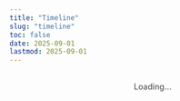 ```yaml
---
title: "Timeline"
slug: "timeline"
toc: false
date: 2025-09-01
lastmod: 2025-09-01
---
```


<div id="timelineContainer">Loading...</div>

<script>
document.addEventListener('DOMContentLoaded', function() {
  // 資料定義
  const timelineData = [
    {
      id: "couple",
      title: "Days Together",
      date: "07/08/2025 11:38",
      image: "/images/timeline/f-avatar.webp",
      alt: "Avatar",
      modalTitle: "Our Relationship",
      modalSubtitle: "Started on August 7, 2025 11:38am",
      modalContent: `
        <p>We live in different countries/regions (Australia and Taiwan) and maintain a long-distance relationship. We both identify as pansexual 🩷💛🩵, embracing diverse gender identities and relationship forms.</p>
        <p>Despite the distance, we stay connected through daily communication, sharing our lives, work, and interests. We respect each other's independence while planning regular visits.</p>
        <p>To see more about our daily life, follow my Instagram: <a href="https://www.instagram.com/abyss_74.50/" target="_blank" rel="noopener" class="tl-highlight-link">@abyss_74.50</a></p>
      `,
      linkUrl: "/about/#relationship"
    },
    {
      id: "hash",
      title: "Hash Brown Age",
      date: "24/06/2025",
      image: "/images/timeline/hashbrown.webp",
      alt: "Hash Brown",
      modalTitle: "Hash Brown",
      modalSubtitle: "Birthday: June 24, 2025",
      modalContent: `
        <p>Hash Brown is a purebred Teddy guinea pig with light brown fur. He's very active and energetic, loves doing parkour in his cage, and often pushes his hideout around while playing with boundless energy.</p>
        <p>Favorite foods: red and green bell peppers (loves these the most), corn silk and carrots. He's usually active in the evening and makes squeaking sounds when asking for treats.</p>
        <p>See more adorable photos of Hash Brown on Instagram: <a href="https://instagram.com/zakk.au" target="_blank" rel="noopener" class="tl-highlight-link">@zakk.au</a></p>
      `,
      linkUrl: "/about/#pets"
    },
    {
      id: "potato",
      title: "Potato Age",
      date: "27/07/2025",
      image: "/images/timeline/potato.webp",
      alt: "Potato",
      modalTitle: "Potato",
      modalSubtitle: "Birthday: July 27, 2025",
      modalContent: `
        <p>Potato is a purebred Teddy guinea pig with dark chocolate fur. He has a greedy personality and is quite brave. He often eats and plays simultaneously, sometimes pooping while eating, and occasionally even in his food bowl.</p>
        <p>Favorite foods: red and green bell peppers, corn silk and carrots. He also enjoys sleeping in hay piles and continues eating right after waking up - a brave little glutton.</p>
        <p>For more daily updates about Potato, check Instagram: <a href="https://instagram.com/zakk.au" target="_blank" rel="noopener" class="tl-highlight-link">@zakk.au</a></p>
      `,
      linkUrl: "/about/#pets"
    }
  ];
  
  // 頁面HTML
  let html = `
  <div class="tl-container">
    <div class="tl-grid">
      ${timelineData.map(item => `
        <div class="tl-card" data-key="${item.id}">
          <div class="tl-image">
            <img src="${item.image}" alt="${item.alt}" loading="lazy">
          </div>
          <div class="tl-content">
            <h3>${item.title}</h3>
            <div class="tl-counter" id="${item.id}Counter">
              <p class="tl-days">0</p>
              <p class="tl-time">00:00:00</p>
            </div>
            <p class="tl-meta">${item.id === 'couple' ? `Since ${item.date}` : `Birthday: ${item.date}`}</p>
          </div>
          <button class="tl-more">Learn More</button>
        </div>
      `).join('')}
    </div>
    <div class="tl-footer">
      <p class="tl-note" id="timeInfo">Sydney time UTC+10 (AEST) ❄️</p>
    </div>
  </div>
  
  <div class="tl-modal-backdrop">
    <div class="tl-modal">
      <button class="tl-close-btn">✕</button>
      <div class="tl-modal-header">
        <h3 class="tl-modal-title"></h3>
        <p class="tl-modal-subtitle"></p>
      </div>
      <div class="tl-modal-body"></div>
      <div class="tl-modal-footer">
        <a href="#" class="tl-btn tl-about-link">View Details</a>
        <button class="tl-btn tl-close-btn-alt">Close</button>
      </div>
    </div>
  </div>
  `;
  
  // 插入HTML
  document.getElementById('timelineContainer').innerHTML = html;
  
  // 獲取元素
  const modalBackdrop = document.querySelector('.tl-modal-backdrop');
  const modal = document.querySelector('.tl-modal');
  const closeButtons = document.querySelectorAll('.tl-close-btn');
  const aboutLink = document.querySelector('.tl-about-link');
  
  // 處理模態框關閉
  const closeModal = () => {
    modalBackdrop.classList.remove('active');
    document.body.style.overflow = '';
  };
  
  // 綁定關閉事件
  closeButtons.forEach(btn => {
    btn.addEventListener('click', closeModal);
  });
  document.querySelector('.tl-close-btn-alt').addEventListener('click', closeModal);
  
  modalBackdrop.addEventListener('click', e => {
    if (e.target === modalBackdrop) closeModal();
  });
  
  // ESC鍵關閉
  document.addEventListener('keydown', e => {
    if (e.key === 'Escape' && modalBackdrop.classList.contains('active')) {
      closeModal();
    }
  });
  
  // 打開模態框
  const openModal = (key) => {
    const data = timelineData.find(item => item.id === key);
    if (!data) return;
    
    modal.querySelector('.tl-modal-title').textContent = data.modalTitle;
    modal.querySelector('.tl-modal-subtitle').textContent = data.modalSubtitle;
    modal.querySelector('.tl-modal-body').innerHTML = data.modalContent;
    aboutLink.href = data.linkUrl;
    
    modalBackdrop.classList.add('active');
    document.body.style.overflow = 'hidden';
  };
  
  // 綁定卡片點擊
  document.querySelectorAll('.tl-card').forEach(card => {
    const key = card.getAttribute('data-key');
    const btn = card.querySelector('.tl-more');
    
    card.addEventListener('click', e => {
      if (e.target !== btn && !btn.contains(e.target)) {
        openModal(key);
      }
    });
    
    btn.addEventListener('click', e => {
      e.stopPropagation();
      openModal(key);
    });
  });
  
  // 計算時間
  const MEL_TIMEZONE = 10; // UTC+10
  const MEL_MS = MEL_TIMEZONE * 60 * 60 * 1000;
  
  const getMelbourneTime = () => {
    return new Date(Date.now() + MEL_MS);
  };
  
  const parseDate = (dateStr) => {
    // 處理日期時間格式: DD/MM/YYYY HH:MM
    const [datePart, timePart = "00:00"] = dateStr.split(" ");
    const [day, month, year] = datePart.split('/').map(n => parseInt(n));
    const [hours, minutes] = timePart.split(':').map(n => parseInt(n));
    
    // 使用澳洲時間 UTC+10
    return new Date(Date.UTC(year, month - 1, day, hours - 10, minutes, 0));
  };
  
  const timeSince = (dateStr) => {
    const startDate = parseDate(dateStr);
    const now = getMelbourneTime();
    
    // 計算毫秒差
    const diff = now - startDate;
    
    if (diff < 0) return { days: 0, hours: 0, minutes: 0, seconds: 0 }; // 未來日期
    
    // 計算天數與剩餘時間
    const days = Math.floor(diff / (24 * 60 * 60 * 1000));
    const hours = Math.floor((diff % (24 * 60 * 60 * 1000)) / (60 * 60 * 1000));
    const minutes = Math.floor((diff % (60 * 60 * 1000)) / (60 * 1000));
    const seconds = Math.floor((diff % (60 * 1000)) / 1000);
    
    return { days, hours, minutes, seconds };
  };
  
  // 更新計數器
  const updateCounters = () => {
    timelineData.forEach(item => {
      const time = timeSince(item.date);
      const counter = document.getElementById(`${item.id}Counter`);
      if (counter) {
        const daysEl = counter.querySelector('.tl-days');
        const timeEl = counter.querySelector('.tl-time');
        
        if (daysEl) daysEl.textContent = time.days;
        if (timeEl) timeEl.textContent = 
          `${String(time.hours).padStart(2, '0')}:${String(time.minutes).padStart(2, '0')}:${String(time.seconds).padStart(2, '0')}`;
      }
    });
    
    // 更新時間資訊，使用指定格式
    const now = getMelbourneTime();
    const dateStr = `${String(now.getUTCDate()).padStart(2,'0')}/${String(now.getUTCMonth()+1).padStart(2,'0')}/${now.getUTCFullYear()}`;
    const timeStr = `${String(now.getUTCHours()).padStart(2,'0')}:${String(now.getUTCMinutes()).padStart(2,'0')}:${String(now.getUTCSeconds()).padStart(2,'0')}`;
    const info = document.getElementById('timeInfo');
    if(info){
      info.textContent = `Sydney time: ${dateStr} ${timeStr} - UTC+10 (AEST) ❄️`;
    }
  };
  
  // 立即更新一次
  updateCounters();
  
  // 每秒更新
  setInterval(updateCounters, 1000);
});
</script>

<style>
/* ===== Timeline (EN) - Synced with zh-hant cleaned version ===== */

/* Base container / variables */
.tl-container{
  --tl-accent:var(--hb-active,#e1306c);
  --tl-radius:18px;
  --tl-bg-light:#fff;
  --tl-bg-dark:#2a2b2f;
  --tl-border-light:rgba(0,0,0,.06);
  --tl-border-dark:rgba(255,255,255,.1);
  --tl-shadow:0 8px 16px rgba(0,0,0,.08);
  --tl-shadow-hover:0 12px 24px rgba(0,0,0,.12);
  max-width:1080px;
  margin:0 auto;
  padding:0 0 2rem;
  font-family:-apple-system,BlinkMacSystemFont,"Segoe UI",sans-serif;
  color:rgba(0,0,0,.85);
}
body.dark .tl-container{color:rgba(255,255,255,.85);}

/* Grid */
.tl-grid{
  display:grid;
  grid-template-columns:repeat(3,1fr);
  gap:1.5rem;
  margin-top:.25rem;
  margin-bottom:1.25rem;
}

/* Card */
.tl-card{
  background:var(--tl-bg-light)!important;
  border:1px solid var(--tl-border-light);
  border-radius:var(--tl-radius);
  box-shadow:var(--tl-shadow);
  display:flex;
  flex-direction:column;
  position:relative;
  height:100%;
  overflow:hidden; /* 關鍵：裁切圖片圓角 */
  cursor:pointer;
  transition:transform .3s,box-shadow .3s;
}
body.dark .tl-card{
  background:var(--tl-bg-dark)!important;
  border-color:var(--tl-border-dark);
}
.tl-card:hover{
  transform:translateY(-5px);
  box-shadow:var(--tl-shadow-hover);
}

/* Image wrapper (square, no drift) */
.tl-image{
  position:relative;
  width:100%;
  aspect-ratio:1/1;
  margin:0;
  background:#f0f0f0;
  border:0;
  border-radius:inherit; /* 繼承上圓角 */
  overflow:hidden;
}
body.dark .tl-image{background:#333;}
.tl-image img{
  position:absolute;
  inset:0;
  width:100%;
  height:100%;
  object-fit:cover;
  object-position:center;
  display:block;
  transition:transform .35s;
}
.tl-card:hover .tl-image img{transform:scale(1.05);}

/* Content */
.tl-content{
  padding:1rem 1.2rem;
  flex:1 1 auto;
  display:flex;
  flex-direction:column;
  justify-content:center;
  text-align:center;
  background:inherit;
  position:relative;
  z-index:0;
}
.tl-content h3{
  font-size:1rem;
  font-weight:700;
  margin:.0 0 .6rem;
  color:var(--tl-accent);
}

/* Counter */
.tl-counter{margin-bottom:.6rem;}
.tl-days{
  font-size:2.6rem;
  font-weight:800;
  line-height:1;
  margin:0 0 .2rem;
  color:var(--tl-accent);
}
.tl-time{
  font-size:.8rem;
  font-family:monospace;
  letter-spacing:.02rem;
  opacity:.8;
  font-weight:600;
}
.tl-meta{
  font-size:.7rem;
  opacity:.7;
  margin-top:.4rem;
}

/* Button */
.tl-more{
  margin-top:auto;
  background:#f5f5f7;
  color:#333;
  border:none;
  padding:.7rem;
  font-size:.75rem;
  font-weight:600;
  cursor:pointer;
  transition:all .25s;
  border-top:1px solid rgba(0,0,0,.04);
}
.tl-more:hover{
  background:var(--tl-accent);
  color:#fff;
}
body.dark .tl-more{
  background:#32333a;
  color:#ddd;
  border-top:1px solid rgba(255,255,255,.05);
}
body.dark .tl-more:hover{
  background:var(--tl-accent);
  color:#fff;
}

/* Footer note */
.tl-footer{
  margin-top:.8rem;
  text-align:left;
}
.tl-note{
  font-size:.75rem;
  opacity:.8;
  padding-left:.8rem;
  position:relative;
  line-height:1.5;
  font-family:monospace;
  display:inline-block;
}
.tl-note::before{
  content:'';
  position:absolute;
  left:0;top:0;bottom:0;
  width:3px;
  background:var(--tl-accent);
  border-radius:3px;
}

/* Modal */
.tl-modal-backdrop{
  position:fixed;
  inset:0;
  background:rgba(0,0,0,.8);
  display:flex;
  align-items:center;
  justify-content:center;
  padding:1.5rem;
  z-index:9999;
  backdrop-filter:blur(8px);
  opacity:0;
  visibility:hidden;
  transition:opacity .3s,visibility .3s;
}
.tl-modal-backdrop.active{opacity:1;visibility:visible;}
.tl-modal{
  background:#fff;
  width:100%;
  max-width:540px;
  border-radius:18px;
  padding:1.8rem;
  position:relative;
  box-shadow:0 25px 50px -12px rgba(0,0,0,.4);
  max-height:85vh;
  overflow-y:auto;
  transform:scale(.95);
  transition:transform .3s;
  color:rgba(0,0,0,.85);
}
.tl-modal-backdrop.active .tl-modal{transform:scale(1);}
body.dark .tl-modal{
  background:#26272c;
  color:rgba(255,255,255,.9);
  box-shadow:0 25px 50px -12px rgba(0,0,0,.7);
}
.tl-modal-title{
  font-size:1.5rem;
  font-weight:700;
  color:var(--tl-accent);
  margin:0 0 .3rem;
}
body.dark .tl-modal-title{color:#ff8fb7;}
.tl-modal-subtitle{
  font-size:.85rem;
  opacity:.7;
  margin:0 0 1.5rem;
}
.tl-modal-body{
  font-size:.95rem;
  line-height:1.7;
  margin:0 0 1.5rem;
}
.tl-modal-body p{margin:0 0 1rem;}
.tl-highlight-link,
.tl-modal-body a{
  color:var(--tl-accent);
  text-decoration:none;
  font-weight:700;
  border-bottom:2px solid var(--tl-accent);
  padding-bottom:1px;
  transition:background-color .2s,color .2s,border-color .2s;
}
.tl-highlight-link:hover,
.tl-modal-body a:hover{
  background:var(--tl-accent);
  color:#fff;
  border-color:transparent;
}
.tl-modal-footer{
  display:flex;
  justify-content:space-between;
}
.tl-btn{
  padding:.7rem 1.3rem;
  border-radius:10px;
  font-size:.8rem;
  font-weight:600;
  cursor:pointer;
  transition:all .25s;
}
.tl-about-link{
  background:#f0f0f2;
  color:#333;
  text-decoration:none;
}
.tl-about-link:hover{
  background:var(--tl-accent);
  color:#fff;
}
body.dark .tl-about-link{
  background:#32333a;
  color:#ddd;
}
body.dark .tl-about-link:hover{
  background:var(--tl-accent);
  color:#fff;
}
.tl-close-btn-alt{
  background:rgba(0,0,0,.05);
  color:#666;
  border:none;
}
.tl-close-btn-alt:hover{
  background:#f44336;
  color:#fff;
}
body.dark .tl-close-btn-alt{
  background:rgba(255,255,255,.1);
  color:#ddd;
}
body.dark .tl-close-btn-alt:hover{
  background:#f44336;
  color:#fff;
}
.tl-close-btn{
  position:absolute;
  top:1.2rem;
  right:1.2rem;
  width:32px;height:32px;
  background:rgba(0,0,0,.05);
  border:none;
  border-radius:50%;
  font-size:1.2rem;
  display:flex;
  align-items:center;
  justify-content:center;
  cursor:pointer;
  color:#666;
  transition:all .25s;
}
.tl-close-btn:hover{
  background:rgba(0,0,0,.15);
  color:#333;
}
body.dark .tl-close-btn{
  background:rgba(255,255,255,.1);
  color:#bbb;
}
body.dark .tl-close-btn:hover{
  background:rgba(255,255,255,.2);
  color:#fff;
}

/* Loading hint */
#timelineContainer{
  text-align:center;
  padding:1rem 0;
  font-weight:500;
  opacity:.7;
}

/* Tablet */
@media (max-width:1080px){
  .tl-grid{
    grid-template-columns:repeat(2,1fr);
    gap:1.2rem;
  }
}

/* Mobile layout (side image) */
@media (max-width:640px){
  .tl-grid{
    grid-template-columns:1fr;
    gap:1rem;
    padding:0 .5rem;
  }
  .tl-card{
    display:grid;
    grid-template-columns:110px 1fr;
    min-height:110px;
    grid-template-areas:"image content";
  }
  .tl-image{
    width:110px;
    height:110px;
    aspect-ratio:auto;
    border-radius:var(--tl-radius) 0 0 var(--tl-radius);
  }
  .tl-content{
    text-align:left;
    padding:.7rem .8rem 2.5rem;
    grid-area:content;
  }
  .tl-counter{
    display:flex;
    align-items:flex-end;
    gap:.5rem;
    margin:0 0 .3rem;
  }
  .tl-days{
    font-size:1.8rem;
    margin:0;
  }
  .tl-time{
    font-size:.65rem;
    padding-bottom:.1rem;
  }
  .tl-meta{
    font-size:.65rem;
    margin-top:.2rem;
  }
  .tl-more{
    position:absolute;
    right:.5rem;
    bottom:.5rem;
    left:auto;
    width:auto;
    padding:.4rem .7rem;
    font-size:.65rem;
    border-radius:6px;
    border:none;
    margin:0;
    background:rgba(0,0,0,.05);
    border-top:none;
    z-index:2;
  }
  body.dark .tl-more{
    background:rgba(255,255,255,.08);
  }
}

/* Extra small */
@media (max-width:380px){
  .tl-card{grid-template-columns:90px 1fr;}
  .tl-image{width:90px;height:90px;}
  .tl-days{font-size:1.6rem;}
  .tl-content{padding:.6rem .7rem 2.5rem;}
  .tl-content h3{font-size:.9rem;margin-bottom:.4rem;}
  .tl-more{
    padding:.3rem .6rem;
    font-size:.6rem;
    right:.4rem;
    bottom:.4rem;
  }
}

/* Prefers reduced motion */
@media (prefers-reduced-motion:reduce){
  .tl-card,.tl-image img,.tl-more,.tl-close-btn,.tl-about-link{transition:none!important;}
  .tl-card:hover .tl-image img{transform:none;}
}
</style>
